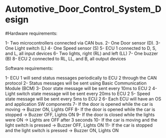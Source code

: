 # Automotive_Door_Control_System_Design
#Hardware requirements:

1- Two microcontrollers connected via CAN bus.
2- One Door sensor (D).
3- One Light switch (L)
4- One Speed sensor (S)
5- ECU 1 connected to D, S, and L, all input devices
6- Two lights, right (RL) and left (LL)
7- One buzzer (B)
8- ECU 2 connected to RL, LL, and B, all output devices

Software requirements:

1- ECU 1 will send status messages periodically to ECU 2 through the CAN protocol
2- Status messages will be sent using Basic Communication Module (BCM)
3- Door state message will be sent every 10ms to ECU 2
4- Light switch state message will be sent every 20ms to ECU 2
5- Speed state message will be sent every 5ms to ECU 2
6- Each ECU will have an OS and application SW components
7- If the door is opened while the car is moving → Buzzer ON, Lights OFF
8- If the door is opened while the car is stopped → Buzzer OFF, Lights ON
9- If the door is closed while the lights were ON → Lights are OFF after 3 seconds
10- If the car is moving and the light switch is pressed → Buzzer OFF, Lights ON
11- If the car is stopped and the light switch is pressed → Buzzer ON, Lights ON
